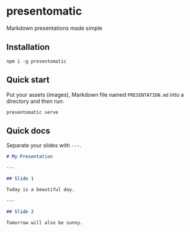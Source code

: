 # presentomatic

Markdown presentations made simple

## Installation

`npm i -g presentomatic`

## Quick start

Put your assets (images), Markdown file named `PRESENTATION.md` into a directory and then run:

`presentomatic serve`

## Quick docs

Separate your slides with `---`.

```md
# My Presentation

---

## Slide 1

Today is a beautiful day.

---

## Slide 2

Tomorrow will also be sunny.

```
